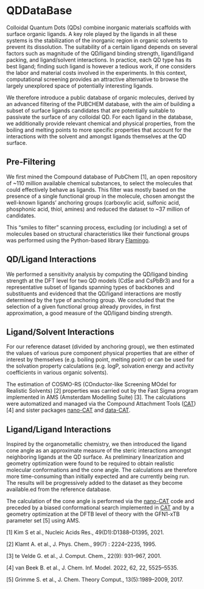# QDDataBase

Colloidal Quantum Dots (QDs) combine inorganic materials scaffolds with surface organic ligands. A key role played by the ligands in all these systems is the stabilization of the inorganic region in organic solvents to prevent its dissolution. The suitability of a certain ligand depends on several factors such as magnitude of the QD/ligand binding strength, ligand/ligand packing, and ligand/solvent interactions.  In practice, each QD type has its best ligand; finding such ligand is however a tedious work, if one considers the labor and material costs involved in the experiments. In this context, computational screening provides an attractive alternative to browse the largely unexplored space of potentially interesting ligands.

We therefore introduce a public database of organic molecules, derived by an advanced filtering of the PUBCHEM database, with the aim of building a subset of surface ligands candidates that are potentially suitable to passivate the surface of any colloidal QD.
For each ligand in the database, we additionally provide relevant chemical and physical properties, from the boiling and melting points to more specific properties that account for the interactions with the solvent and amongst ligands themselves at the QD surface. 


## Pre-Filtering
We first mined the Compound database of PubChem [1], an open repository of ~110 million available chemical substances, to select the molecules that could effectively behave as ligands. This filter was mostly based on the presence of a single functional group in the molecule, chosen amongst the well-known ligands’ anchoring groups (carboxylic acid, sulfonic acid, phosphonic acid, thiol, amines) and reduced the dataset to ~37 million of candidates.

This “smiles to filter” scanning process, excluding (or including) a set of molecules based on structural characteristics like their functional groups was performed using the Python-based library [Flamingo](https://github.com/nlesc-nano/flamingo).

## QD/Ligand Interactions

We performed a sensitivity analysis by computing the QD/ligand binding strength at the DFT level for two QD models (CdSe and CsPbBr3) and for a representative subset of ligands spanning types of backbones and substituents and evidenced that the QD/ligand interactions are mostly determined by the type of anchoring group. We concluded that the selection of a given functional group already provides, in first approximation, a good measure of the QD/ligand binding strength.

## Ligand/Solvent Interactions

For our reference dataset (divided by anchoring group), we then estimated the values of various pure component physical properties that are either of interest by themselves (e.g. boiling point, melting point) or can be used for the solvation property calculations (e.g. logP, solvation energy and activity coefficients in various organic solvents).

The estimation of COSMO-RS (COnductor-like Screening MOdel for Realistic Solvents) [2] properties was carried out by the Fast Sigma program implemented in AMS (Amsterdam Modelling Suite) [3]. The calculations were automatized and managed via the Compound Attachment Tools ([CAT](https://github.com/nlesc-nano/CAT)) [4] and sister packages [nano-CAT](https://github.com/nlesc-nano/nano-CAT) and [data-CAT](https://github.com/nlesc-nano/data-CAT).

## Ligand/Ligand Interactions

Inspired by the organometallic chemistry, we then introduced the ligand cone angle as an approximate measure of the steric interactions amongst neighboring ligands at the QD surface. As preliminary linearization and geometry optimization were found to be required to obtain realistic molecular conformations and the cone angle. The calculations are therefore more time-consuming than initially expected and are currently being run. The results will be progressively added to the dataset as they become available.ed from the reference database.

The calculation of the cone angle is performed via the [nano-CAT](https://github.com/nlesc-nano/nano-CAT) code and preceded by a biased conformational search implemented in [CAT](https://github.com/nlesc-nano/CAT) and by a geometry optimization at the DFTB level of theory with the GFN1-xTB parameter set [5] using AMS.


[1] Kim S et al., Nucleic Acids Res., 49(D1):D1388–D1395, 2021.

[2] Klamt A. et al., J. Phys. Chem., 99(7) : 2224–2235, 1995.

[3] te Velde G. et al., J. Comput. Chem., 22(9): 931–967, 2001.

[4] van Beek B. et al., J. Chem. Inf. Model. 2022, 62, 22, 5525–5535.

[5] Grimme S. et al., J. Chem. Theory Comput., 13(5):1989–2009, 2017.


